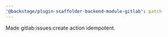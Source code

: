 ```yaml
---
'@backstage/plugin-scaffolder-backend-module-gitlab': patch
---
```


Made gitlab:issues:create action idempotent.
